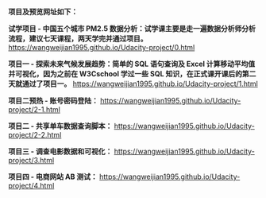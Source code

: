 **项目及预览网址如下：**

**试学项目 - 中国五个城市 PM2.5 数据分析：试学课主要是走一遍数据分析师分析流程，建议七天课程，两天学完并通过项目。** https://wangweijian1995.github.io/Udacity-project/0.html

**项目一 - 探索未来气候发展趋势：简单的 SQL 语句查询及 Excel 计算移动平均值并可视化，因为之前在 W3Cschool 学过一些 SQL 知识，在正式课开课后的第二天就通过了项目一。** https://wangweijian1995.github.io/Udacity-project/1.html

**项目二预热 - 账号密码登陆：** https://wangweijian1995.github.io/Udacity-project/2-1.html

**项目二 - 共享单车数据查询脚本：** https://wangweijian1995.github.io/Udacity-project/2-2.html

**项目三 - 调查电影数据和可视化：** https://wangweijian1995.github.io/Udacity-project/3.html

**项目四 - 电商网站 AB 测试：** https://wangweijian1995.github.io/Udacity-project/4.html
